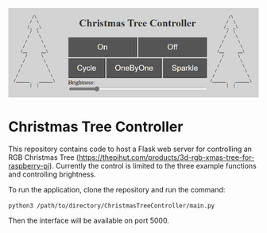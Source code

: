 ![screenshot](images/screenshot.png)

# Christmas Tree Controller

This repository contains code to host a Flask web server for controlling an RGB Christmas Tree (https://thepihut.com/products/3d-rgb-xmas-tree-for-raspberry-pi). Currently the control is limited to the three example functions and controlling brightness.

To run the application, clone the repository and run the command:

`python3 /path/to/directory/ChristmasTreeController/main.py`

Then the interface will be available on port 5000.